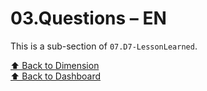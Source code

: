 # 03.Questions – EN

This is a sub-section of `07.D7-LessonLearned`.

[⬆ Back to Dimension](../)  
[⬆ Back to Dashboard](../../)
